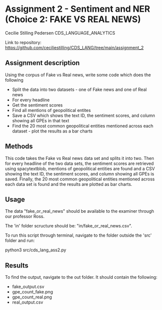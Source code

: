 # Assignment 2 - Sentiment and NER (Choice 2: FAKE VS REAL NEWS)

Cecilie Stilling Pedersen
CDS_LANGUAGE_ANALYTICS

Link to repository: https://github.com/ceciliestilling/CDS_LANG/tree/main/assignment_2 

## Assignment description

Using the corpus of Fake vs Real news, write some code which does the following

- Split the data into two datasets - one of Fake news and one of Real news
- For every headline
- Get the sentiment scores
- Find all mentions of geopolitical entites
- Save a CSV which shows the text ID, the sentiment scores, and column showing all GPEs in that text
- Find the 20 most common geopolitical entities mentioned across each dataset - plot the results as a bar charts



## Methods

This code takes the Fake vs Real news data set and splits it into two. Then for every headline of the two data sets, the sentiment scores are retrieved using spacytextblob, mentions of geopolitical entities are found and a CSV showing the text ID, the sentiment scores, and column showing all GPEs is saved. 
Finally, the 20 most common geopolitical entities mentioned across each data set is found and the results are plotted as bar charts.


## Usage
The data "fake_or_real_news" should be available to the examiner through our professor Ross.




The 'in' folder scructure should be: "in/fake_or_real_news.csv".

To run this script through terminal, navigate to the folder outside the 'src' folder and run:

python3 src/cds_lang_ass2.py


## Results 
To find the output, navigate to the out folder. It should contain the following:
- fake_output.csv
- gpe_count_fake.png
- gpe_count_real.png
- real_output.csv
